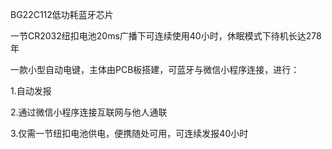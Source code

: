 BG22C112低功耗蓝牙芯片

一节CR2032纽扣电池20ms广播下可连续使用40小时，休眠模式下待机长达278年

一款小型自动电键，主体由PCB板搭建，可蓝牙与微信小程序连接，进行：

1.自动发报

2.通过微信小程序连接互联网与他人通联

3.仅需一节纽扣电池供电，便携随处可用，可连续发报40小时

